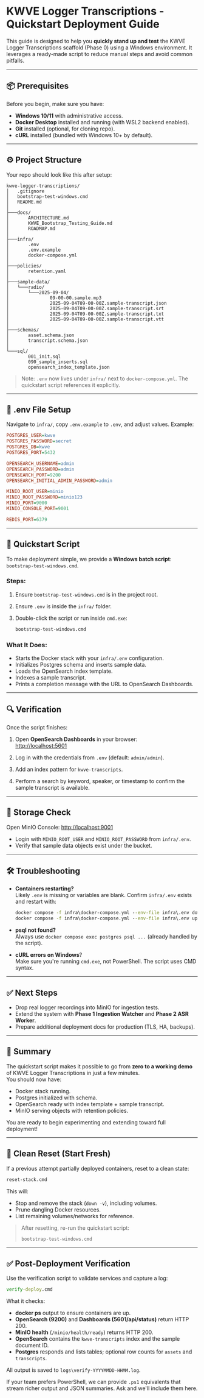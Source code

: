 # KWVE Logger Transcriptions - Quickstart Deployment Guide

This guide is designed to help you **quickly stand up and test** the KWVE Logger Transcriptions scaffold (Phase 0) using a Windows environment. It leverages a ready-made script to reduce manual steps and avoid common pitfalls.

---

## 📦 Prerequisites

Before you begin, make sure you have:

- **Windows 10/11** with administrative access.
- **Docker Desktop** installed and running (with WSL2 backend enabled).
- **Git** installed (optional, for cloning repo).
- **cURL** installed (bundled with Windows 10+ by default).

---

## ⚙️ Project Structure

Your repo should look like this after setup:

```
kwve-logger-transcriptions/
│   .gitignore
│   bootstrap-test-windows.cmd
│   README.md
│
├───docs/
│       ARCHITECTURE.md
│       KWVE_Bootstrap_Testing_Guide.md
│       ROADMAP.md
│
├───infra/
│       .env
│       .env.example
│       docker-compose.yml
│
├───policies/
│       retention.yaml
│
├───sample-data/
│   └───radio/
│       └───2025-09-04/
│               09-00-00.sample.mp3
│               2025-09-04T09-00-00Z.sample-transcript.json
│               2025-09-04T09-00-00Z.sample-transcript.srt
│               2025-09-04T09-00-00Z.sample-transcript.txt
│               2025-09-04T09-00-00Z.sample-transcript.vtt
│
├───schemas/
│       asset.schema.json
│       transcript.schema.json
│
└───sql/
        001_init.sql
        090_sample_inserts.sql
        opensearch_index_template.json
```

> Note: `.env` now lives under `infra/` next to `docker-compose.yml`. The quickstart script references it explicitly.

---

## 📝 .env File Setup

Navigate to `infra/`, copy `.env.example` to `.env`, and adjust values. Example:

```ini
POSTGRES_USER=kwve
POSTGRES_PASSWORD=secret
POSTGRES_DB=kwve
POSTGRES_PORT=5432

OPENSEARCH_USERNAME=admin
OPENSEARCH_PASSWORD=admin
OPENSEARCH_PORT=9200
OPENSEARCH_INITIAL_ADMIN_PASSWORD=admin

MINIO_ROOT_USER=minio
MINIO_ROOT_PASSWORD=minio123
MINIO_PORT=9000
MINIO_CONSOLE_PORT=9001

REDIS_PORT=6379
```

---

## 🚀 Quickstart Script

To make deployment simple, we provide a **Windows batch script**: `bootstrap-test-windows.cmd`.

### Steps:
1. Ensure `bootstrap-test-windows.cmd` is in the project root.  
2. Ensure `.env` is inside the `infra/` folder.  
3. Double-click the script or run inside `cmd.exe`:

   ```cmd
   bootstrap-test-windows.cmd
   ```

### What It Does:
- Starts the Docker stack with your `infra/.env` configuration.  
- Initializes Postgres schema and inserts sample data.  
- Loads the OpenSearch index template.  
- Indexes a sample transcript.  
- Prints a completion message with the URL to OpenSearch Dashboards.

---

## 🔍 Verification

Once the script finishes:

1. Open **OpenSearch Dashboards** in your browser:  
   [http://localhost:5601](http://localhost:5601)

2. Log in with the credentials from `.env` (default: `admin/admin`).

3. Add an index pattern for `kwve-transcripts`.

4. Perform a search by keyword, speaker, or timestamp to confirm the sample transcript is available.

---

## 📂 Storage Check

Open MinIO Console: [http://localhost:9001](http://localhost:9001)  
- Login with `MINIO_ROOT_USER` and `MINIO_ROOT_PASSWORD` from `infra/.env`.  
- Verify that sample data objects exist under the bucket.  

---

## 🛠 Troubleshooting

- **Containers restarting?**  
  Likely `.env` is missing or variables are blank. Confirm `infra/.env` exists and restart with:  
  ```cmd
  docker compose -f infra\docker-compose.yml --env-file infra\.env down -v
  docker compose -f infra\docker-compose.yml --env-file infra\.env up -d
  ```

- **psql not found?**  
  Always use `docker compose exec postgres psql ...` (already handled by the script).

- **cURL errors on Windows**?  
  Make sure you're running `cmd.exe`, not PowerShell. The script uses CMD syntax.

---

## ✅ Next Steps

- Drop real logger recordings into MinIO for ingestion tests.  
- Extend the system with **Phase 1 Ingestion Watcher** and **Phase 2 ASR Worker**.  
- Prepare additional deployment docs for production (TLS, HA, backups).

---

## 🎯 Summary

The quickstart script makes it possible to go from **zero to a working demo** of KWVE Logger Transcriptions in just a few minutes.  
You should now have:  
- Docker stack running.  
- Postgres initialized with schema.  
- OpenSearch ready with index template + sample transcript.  
- MinIO serving objects with retention policies.  

You are ready to begin experimenting and extending toward full deployment!


---

## 🔁 Clean Reset (Start Fresh)

If a previous attempt partially deployed containers, reset to a clean state:

```cmd
reset-stack.cmd
```

This will:
- Stop and remove the stack (`down -v`), including volumes.
- Prune dangling Docker resources.
- List remaining volumes/networks for reference.

> After resetting, re-run the quickstart script:
> ```cmd
> bootstrap-test-windows.cmd
> ```

---

## ✅ Post-Deployment Verification

Use the verification script to validate services and capture a log:

```cmd
verify-deploy.cmd
```

What it checks:
- **docker ps** output to ensure containers are up.
- **OpenSearch (9200)** and **Dashboards (5601/api/status)** return HTTP 200.
- **MinIO health** (`/minio/health/ready`) returns HTTP 200.
- **OpenSearch** contains the `kwve-transcripts` index and the sample document ID.
- **Postgres** responds and lists tables; optional row counts for `assets` and `transcripts`.

All output is saved to `logs\verify-YYYYMMDD-HHMM.log`.

If your team prefers PowerShell, we can provide `.ps1` equivalents that stream richer output and JSON summaries. Ask and we'll include them here.
